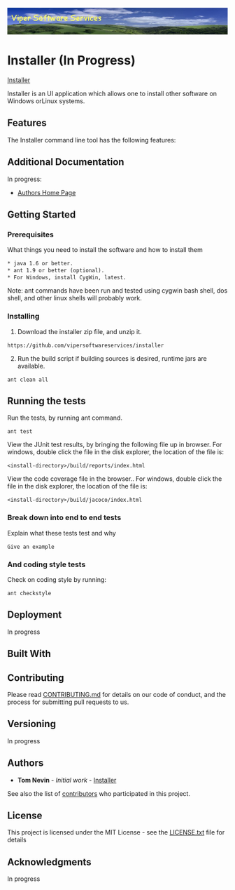 ![alt INSTALLER banner](doc/images/viper-wide-banner.jpg)

# Installer (In Progress)

[Installer](http://www.tnevin.com/software/installation.html)

Installer is an UI application which allows one to install other software on Windows orLinux systems.

## Features

The Installer command line tool has the following features:
 

## Additional Documentation

In progress: 
* [Authors Home Page](http://www.tnevin.com)

## Getting Started
 
### Prerequisites

What things you need to install the software and how to install them

```
* java 1.6 or better.
* ant 1.9 or better (optional).
* For Windows, install CygWin, latest.
```

Note: ant commands have been run and tested using cygwin bash shell, dos shell, and other linux shells will probably work.

### Installing

1. Download the installer zip file, and unzip it.

```
https://github.com/vipersoftwareservices/installer
```

2. Run the build script if building sources is desired, runtime jars are available.

```
ant clean all
```


## Running the tests

Run the tests, by running ant command.

```
ant test
```

View the JUnit test results, by bringing the following file up in browser.
For windows, double click the file in the disk explorer, the location of the file is:

```
<install-directory>/build/reports/index.html
```

View the code coverage file in the browser..
For windows, double click the file in the disk explorer, the location of the file is:

```
<install-directory>/build/jacoco/index.html
```

### Break down into end to end tests

Explain what these tests test and why

```
Give an example
```

### And coding style tests

Check on coding style by running:

```
ant checkstyle
```

## Deployment

In progress

## Built With
 
## Contributing

Please read [CONTRIBUTING.md](https://gist.github.com/vipersoftwareservices/installer) for details on our code of conduct, and the process for submitting pull requests to us.

## Versioning

In progress

## Authors

* **Tom Nevin** - *Initial work* - [Installer](https://github.com/vipersoftwareservices/installer)

See also the list of [contributors](https://github.com/vipersoftwareservices/installer/contributors) who participated in this project.

## License

This project is licensed under the MIT License - see the [LICENSE.txt](LICENSE.txt) file for details

## Acknowledgments

In progress

